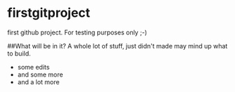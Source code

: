firstgitproject
===============

first github project. 
For testing purposes only ;-)

##What will be in it?
A whole lot of stuff, just didn't made may mind up what to build.

- some edits
- and some more
- and a lot more

